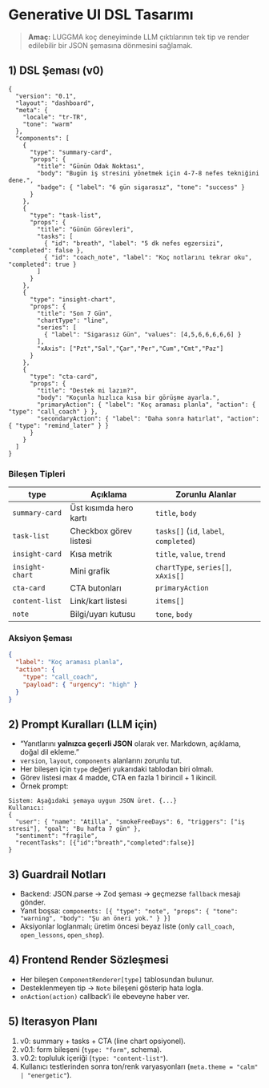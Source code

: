 # Generative UI DSL Tasarımı

> **Amaç:** LUGGMA koç deneyiminde LLM çıktılarının tek tip ve render edilebilir bir JSON şemasına dönmesini sağlamak.

## 1) DSL Şeması (v0)
```jsonc
{
  "version": "0.1",
  "layout": "dashboard",
  "meta": {
    "locale": "tr-TR",
    "tone": "warm"
  },
  "components": [
    {
      "type": "summary-card",
      "props": {
        "title": "Günün Odak Noktası",
        "body": "Bugün iş stresini yönetmek için 4-7-8 nefes tekniğini dene.",
        "badge": { "label": "6 gün sigarasız", "tone": "success" }
      }
    },
    {
      "type": "task-list",
      "props": {
        "title": "Günün Görevleri",
        "tasks": [
          { "id": "breath", "label": "5 dk nefes egzersizi", "completed": false },
          { "id": "coach_note", "label": "Koç notlarını tekrar oku", "completed": true }
        ]
      }
    },
    {
      "type": "insight-chart",
      "props": {
        "title": "Son 7 Gün",
        "chartType": "line",
        "series": [
          { "label": "Sigarasız Gün", "values": [4,5,6,6,6,6,6] }
        ],
        "xAxis": ["Pzt","Sal","Çar","Per","Cum","Cmt","Paz"]
      }
    },
    {
      "type": "cta-card",
      "props": {
        "title": "Destek mi lazım?",
        "body": "Koçunla hızlıca kısa bir görüşme ayarla.",
        "primaryAction": { "label": "Koç araması planla", "action": { "type": "call_coach" } },
        "secondaryAction": { "label": "Daha sonra hatırlat", "action": { "type": "remind_later" } }
      }
    }
  ]
}
```

### Bileşen Tipleri
| type | Açıklama | Zorunlu Alanlar |
| --- | --- | --- |
| `summary-card` | Üst kısımda hero kartı | `title`, `body` |
| `task-list` | Checkbox görev listesi | `tasks[]` (`id`, `label`, `completed`) |
| `insight-card` | Kısa metrik | `title`, `value`, `trend` |
| `insight-chart` | Mini grafik | `chartType`, `series[]`, `xAxis[]` |
| `cta-card` | CTA butonları | `primaryAction` |
| `content-list` | Link/kart listesi | `items[]` |
| `note` | Bilgi/uyarı kutusu | `tone`, `body` |

### Aksiyon Şeması
```json
{
  "label": "Koç araması planla",
  "action": {
    "type": "call_coach",
    "payload": { "urgency": "high" }
  }
}
```

## 2) Prompt Kuralları (LLM için)
- “Yanıtlarını **yalnızca geçerli JSON** olarak ver. Markdown, açıklama, doğal dil ekleme.”
- `version`, `layout`, `components` alanlarını zorunlu tut.
- Her bileşen için `type` değeri yukarıdaki tablodan biri olmalı.
- Görev listesi max 4 madde, CTA en fazla 1 birincil + 1 ikincil.
- Örnek prompt:
```
Sistem: Aşağıdaki şemaya uygun JSON üret. {...}
Kullanıcı: 
{
  "user": { "name": "Atilla", "smokeFreeDays": 6, "triggers": ["iş stresi"], "goal": "Bu hafta 7 gün" },
  "sentiment": "fragile",
  "recentTasks": [{"id":"breath","completed":false}]
}
```

## 3) Guardrail Notları
- Backend: JSON.parse → Zod şeması → geçmezse `fallback` mesajı gönder.
- Yanıt boşsa: `components: [{ "type": "note", "props": { "tone": "warning", "body": "Şu an öneri yok." } }]`
- Aksiyonlar loglanmalı; üretim öncesi beyaz liste (only `call_coach`, `open_lessons`, `open_shop`).

## 4) Frontend Render Sözleşmesi
- Her bileşen `ComponentRenderer[type]` tablosundan bulunur.
- Desteklenmeyen tip → `Note` bileşeni gösterip hata logla.
- `onAction(action)` callback’i ile ebeveyne haber ver.

## 5) Iterasyon Planı
1. v0: summary + tasks + CTA (line chart opsiyonel).
2. v0.1: form bileşeni (`type: "form"`, schema).
3. v0.2: topluluk içeriği (`type: "content-list"`).
4. Kullanıcı testlerinden sonra ton/renk varyasyonları (`meta.theme = "calm" | "energetic"`).

